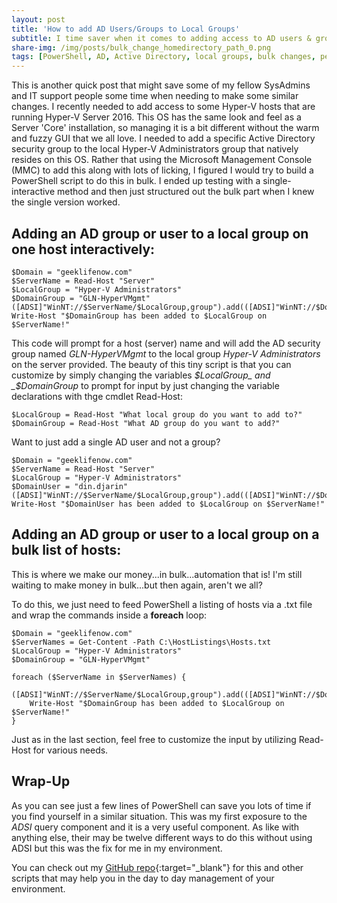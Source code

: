 ```yaml
---
layout: post
title: 'How to add AD Users/Groups to Local Groups'
subtitle: I time saver when it comes to adding access to AD users & groups to a PC or server's local groups.
share-img: /img/posts/bulk_change_homedirectory_path_0.png
tags: [PowerShell, AD, Active Directory, local groups, bulk changes, permissions]
---
```

This is another quick post that might save some of my fellow SysAdmins and IT support people some time when needing to make some similar changes. I recently needed to add access to some Hyper-V hosts that are running Hyper-V Server 2016. This OS has the same look and feel as a Server 'Core' installation, so managing it is a bit different without the warm and fuzzy GUI that we all love. I needed to add a specific Active Directory security group to the local Hyper-V Administrators group that natively resides on this OS. Rather that using the Microsoft Management Console (MMC) to add this along with lots of licking, I figured I would try to build a PowerShell script to do this in bulk. I ended up testing with a single-interactive method and then just structured out the bulk part when I knew the single version worked.

## Adding an AD group or user to a local group on one host interactively:

~~~
$Domain = "geeklifenow.com"
$ServerName = Read-Host "Server"
$LocalGroup = "Hyper-V Administrators"
$DomainGroup = "GLN-HyperVMgmt"
([ADSI]"WinNT://$ServerName/$LocalGroup,group").add(([ADSI]"WinNT://$Domain/$DomainGroup").path)
Write-Host "$DomainGroup has been added to $LocalGroup on $ServerName!"
~~~

This code will prompt for a host (server) name and will add the AD security group named _GLN-HyperVMgmt_ to the local group _Hyper-V Administrators_ on the server provided. The beauty of this tiny script is that you can customize by simply changing the variables _$LocalGroup_ and _$DomainGroup_ to prompt for input by just changing the variable declarations with thge cmdlet Read-Host:

~~~
$LocalGroup = Read-Host "What local group do you want to add to?"
$DomainGroup = Read-Host "What AD group do you want to add?"
~~~

Want to just add a single AD user and not a group?

~~~
$Domain = "geeklifenow.com"
$ServerName = Read-Host "Server"
$LocalGroup = "Hyper-V Administrators"
$DomainUser = "din.djarin"
([ADSI]"WinNT://$ServerName/$LocalGroup,group").add(([ADSI]"WinNT://$Domain/$DomainUser").path)
Write-Host "$DomainUser has been added to $LocalGroup on $ServerName!"
~~~

## Adding an AD group or user to a local group on a bulk list of hosts:

This is where we make our money...in bulk...automation that is! I'm still waiting to make money in bulk...but then again, aren't we all?

To do this, we just need to feed PowerShell a listing of hosts via a .txt file and wrap the commands inside a __foreach__ loop:

~~~
$Domain = "geeklifenow.com"
$ServerNames = Get-Content -Path C:\HostListings\Hosts.txt
$LocalGroup = "Hyper-V Administrators"
$DomainGroup = "GLN-HyperVMgmt"

foreach ($ServerName in $ServerNames) {
    ([ADSI]"WinNT://$ServerName/$LocalGroup,group").add(([ADSI]"WinNT://$Domain/$DomainGroup").path)
    Write-Host "$DomainGroup has been added to $LocalGroup on $ServerName!"
}
~~~

Just as in the last section, feel free to customize the input by utilizing Read-Host for various needs.

## Wrap-Up

As you can see just a few lines of PowerShell can save you lots of time if you find yourself in a similar situation. This was my first exposure to the _ADSI_ query component and it is a very useful component. As like with anything else, their may be twelve different ways to do this without using ADSI but this was the fix for me in my environment.

You can check out my [GitHub repo](https://github.com/GeekLifeNow/PowerShell-Automation){:target="_blank"} for this and other scripts that may help you in the day to day management of your environment.
